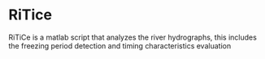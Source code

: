 # RiTice
RiTiCe is a matlab script that analyzes the river hydrographs, this includes the freezing period detection and timing characteristics evaluation
